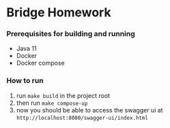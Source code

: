 # Bridge Homework

### Prerequisites for building and running
- Java 11
- Docker
- Docker compose

### How to run
1. run `make build` in the project root
2. then run `make compose-up`
3. now you should be able to access the swagger ui at `http://localhost:8080/swagger-ui/index.html`

